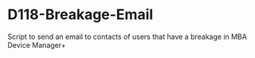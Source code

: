 # D118-Breakage-Email
Script to send an email to contacts of users that have a breakage in MBA Device Manager+
